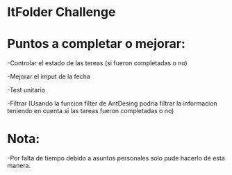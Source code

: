 # ItFolder Challenge 

# Puntos a completar o mejorar:

-Controlar el estado de las tereas (si fueron completadas o no)

-Mejorar  el imput de la fecha

-Test unitario

-Filtrar (Usando la funcion filter de AntDesing podria filtrar la informacion teniendo en cuenta si las tareas fueron completadas o no)


# Nota:

-Por falta de tiempo debido a asuntos personales solo pude hacerlo de esta manera.
